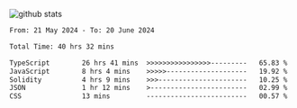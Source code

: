 
![github stats](https://github-readme-stats.vercel.app/api?username=realmahd1&show_icons=true&theme=codeSTACKr&hide_rank=true&count_private=true)

<!--START_SECTION:waka-->

```txt
From: 21 May 2024 - To: 20 June 2024

Total Time: 40 hrs 32 mins

TypeScript        26 hrs 41 mins  >>>>>>>>>>>>>>>>---------   65.83 %
JavaScript        8 hrs 4 mins    >>>>>--------------------   19.92 %
Solidity          4 hrs 9 mins    >>>----------------------   10.25 %
JSON              1 hr 12 mins    >------------------------   02.99 %
CSS               13 mins         -------------------------   00.57 %
```

<!--END_SECTION:waka-->
